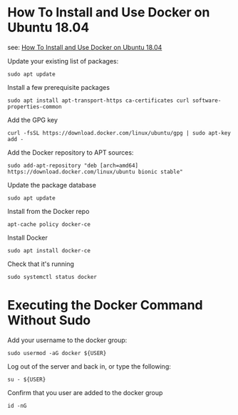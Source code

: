 
# How To Install and Use Docker on Ubuntu 18.04

see:
[How To Install and Use Docker on Ubuntu 18.04](https://www.digitalocean.com/community/tutorials/how-to-install-and-use-docker-on-ubuntu-18-04)



Update your existing list of packages:

    sudo apt update

 Install a few prerequisite packages

    sudo apt install apt-transport-https ca-certificates curl software-properties-common

Add the GPG key

    curl -fsSL https://download.docker.com/linux/ubuntu/gpg | sudo apt-key add -

Add the Docker repository to APT sources:

    sudo add-apt-repository "deb [arch=amd64] https://download.docker.com/linux/ubuntu bionic stable"

Update the package database 

    sudo apt update

Install from the Docker repo
 
    apt-cache policy docker-ce

Install Docker

    sudo apt install docker-ce

Check that it's running

    sudo systemctl status docker






# Executing the Docker Command Without Sudo 


Add your username to the docker group:

    sudo usermod -aG docker ${USER}


Log out of the server and back in, or type the following:

    su - ${USER}

Confirm that you user are added to the docker group

    id -nG







